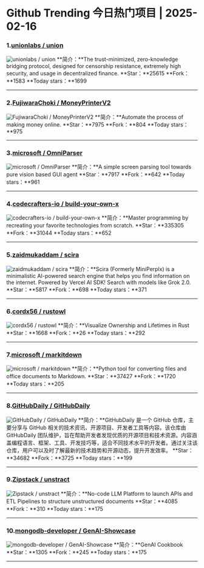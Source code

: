 # Github Trending 今日热门项目 | 2025-02-16
### 1.[unionlabs / union](https://github.com/unionlabs/union)

![unionlabs / union](https://repository-images.githubusercontent.com/641656392/85020dea-7fa5-43fc-84b6-97a8fb893bfb)
**简介：**The trust-minimized, zero-knowledge bridging protocol, designed for censorship resistance, extremely high security, and usage in decentralized finance.
**Star：**25615
**Fork：**1583
**Today stars：**1699

---

### 2.[FujiwaraChoki / MoneyPrinterV2](https://github.com/FujiwaraChoki/MoneyPrinterV2)

![FujiwaraChoki / MoneyPrinterV2](https://opengraph.githubassets.com/77ca37f825cdbc46faf2022c47d0aa4ad94faf8c2ba61c2bd32661a7ee3b707b/FujiwaraChoki/MoneyPrinterV2)
**简介：**Automate the process of making money online.
**Star：**7975
**Fork：**804
**Today stars：**975

---

### 3.[microsoft / OmniParser](https://github.com/microsoft/OmniParser)

![microsoft / OmniParser](https://opengraph.githubassets.com/2c7b452471d5a81a6a5e30d21a99e70c4afaaa13effe9e815da0eb54419f15d9/microsoft/OmniParser)
**简介：**A simple screen parsing tool towards pure vision based GUI agent
**Star：**7917
**Fork：**642
**Today stars：**961

---

### 4.[codecrafters-io / build-your-own-x](https://github.com/codecrafters-io/build-your-own-x)

![codecrafters-io / build-your-own-x](https://opengraph.githubassets.com/fa6df6789d081e3737cc3f558724021bb259a598f334e536ca272337f5744824/codecrafters-io/build-your-own-x)
**简介：**Master programming by recreating your favorite technologies from scratch.
**Star：**335305
**Fork：**31044
**Today stars：**652

---

### 5.[zaidmukaddam / scira](https://github.com/zaidmukaddam/scira)

![zaidmukaddam / scira](https://repository-images.githubusercontent.com/839372398/93fa38f8-ad17-4dcb-99b5-19fcad743ed3)
**简介：**Scira (Formerly MiniPerplx) is a minimalistic AI-powered search engine that helps you find information on the internet. Powered by Vercel AI SDK! Search with models like Grok 2.0.
**Star：**5817
**Fork：**698
**Today stars：**371

---

### 6.[cordx56 / rustowl](https://github.com/cordx56/rustowl)

![cordx56 / rustowl](https://opengraph.githubassets.com/21b9c69220e89953d30176e1b8cbf66eb5f6d59dbc9f671cd0aea96f91bc40d9/cordx56/rustowl)
**简介：**Visualize Ownership and Lifetimes in Rust
**Star：**1668
**Fork：**26
**Today stars：**292

---

### 7.[microsoft / markitdown](https://github.com/microsoft/markitdown)

![microsoft / markitdown](https://opengraph.githubassets.com/870598ff060c40317355673d8c3fd393620bd7fc50ad192063dd9ba4c80343eb/microsoft/markitdown)
**简介：**Python tool for converting files and office documents to Markdown.
**Star：**37427
**Fork：**1720
**Today stars：**205

---

### 8.[GitHubDaily / GitHubDaily](https://github.com/GitHubDaily/GitHubDaily)

![GitHubDaily / GitHubDaily](https://opengraph.githubassets.com/64c1a57f31070c89c853401c28566562358045b0c524b5fe2243782ff2cae014/GitHubDaily/GitHubDaily)
**简介：**GitHubDaily 是一个 GitHub 仓库，主要分享与 GitHub 相关的技术资讯、开源项目、开发者工具等内容。该仓库由 GitHubDaily 团队维护，旨在帮助开发者发现优质的开源项目和技术资源。内容涵盖编程语言、框架、工具、开发技巧等，适合不同技术水平的开发者。通过关注该仓库，用户可以及时了解最新的技术趋势和开源动态，提升开发效率。
**Star：**34682
**Fork：**3725
**Today stars：**199

---

### 9.[Zipstack / unstract](https://github.com/Zipstack/unstract)

![Zipstack / unstract](https://repository-images.githubusercontent.com/761150311/9bd8d8f4-848f-4aeb-8fd1-6d917ba89943)
**简介：**No-code LLM Platform to launch APIs and ETL Pipelines to structure unstructured documents
**Star：**4085
**Fork：**310
**Today stars：**175

---

### 10.[mongodb-developer / GenAI-Showcase](https://github.com/mongodb-developer/GenAI-Showcase)

![mongodb-developer / GenAI-Showcase](https://opengraph.githubassets.com/9479cd62bc464661f183c89f9e8b40d3d490ec238a93d7b3e243d91672330587/mongodb-developer/GenAI-Showcase)
**简介：**GenAI Cookbook
**Star：**1305
**Fork：**245
**Today stars：**175

---

